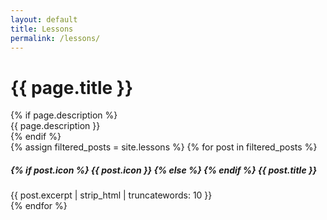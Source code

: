 ```yaml
---
layout: default
title: Lessons
permalink: /lessons/
---
```

<div class="page-header theme-bg-dark py-5 text-center position-relative">
    <div class="theme-bg-shapes-right"></div>
    <div class="theme-bg-shapes-left"></div>
    <div class="container">
        <h1 class="page-heading single-col-max mx-auto">{{ page.title }}</h1>
        {% if page.description %}<div class="page-intro single-col-max mx-auto">{{ page.description }}</div>{% endif %}
    </div>
</div>

<div class="page-content">
    <div class="container">
        <div class="docs-overview py-5">
            <div class="row justify-content-center">
                {% assign filtered_posts = site.lessons %}
                {% for post in filtered_posts %}
                <div class="col-12 col-lg-4 py-3">
                    <div class="card shadow-sm">
                        <div class="card-body">
                            <h5 class="card-title mb-3">
                                <span class="theme-icon-holder card-icon-holder mr-2">
                                    {% if post.icon %}
                                    {{ post.icon }}
                                    {% else %}
                                    <i class="far fa-newspaper"></i>
                                    {% endif %}
                                </span><!--//card-icon-holder-->
                                <span class="card-title-text">{{ post.title }}</span>
                            </h5>
                            <div class="card-text">
                                {{ post.excerpt | strip_html | truncatewords: 10 }}
                            </div>
                            <a class="card-link-mask" href="{{ post.url }}"></a>
                        </div><!--//card-body-->
                    </div><!--//card-->
                </div><!--//col-->
                {% endfor %}
            </div>
        </div>
    </div>
</div>
